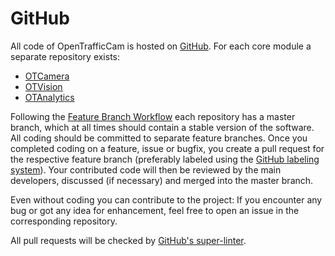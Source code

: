 # GitHub

All code of OpenTrafficCam is hosted on [GitHub](https://github.com/OpenTrafficCam).
For each core module a separate repository exists:

- [OTCamera](https://github.com/OpenTrafficCam/OTCamera)
- [OTVision](https://github.com/OpenTrafficCam/OTVision)
- [OTAnalytics](https://github.com/OpenTrafficCam/OTAnalytics)

Following the [Feature Branch Workflow](https://www.atlassian.com/git/tutorials/comparing-workflows/feature-branch-workflow) each repository has a master branch,
which at all times should contain a stable version of the software.
All coding should be committed to separate feature branches.
Once you completed coding on a feature, issue or bugfix,
you create a pull request for the respective feature branch
(preferably labeled using the [GitHub labeling system](https://docs.github.com/en/github/managing-your-work-on-github/applying-labels-to-issues-and-pull-requests)).
Your contributed code will then be reviewed by the main developers,
discussed (if necessary) and merged into the master branch.

Even without coding you can contribute to the project:
If you encounter any bug or got any idea for enhancement,
feel free to open an issue in the corresponding repository.

All pull requests will be checked by [GitHub's super-linter](https://github.com/github/super-linter/).
